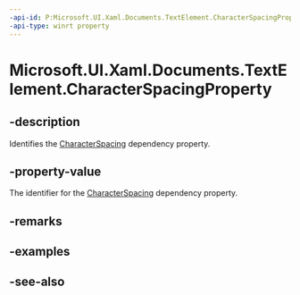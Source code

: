 ```yaml
---
-api-id: P:Microsoft.UI.Xaml.Documents.TextElement.CharacterSpacingProperty
-api-type: winrt property
---
```


<!-- Property syntax
public Windows.UI.Xaml.DependencyProperty CharacterSpacingProperty { get; }
-->

# Microsoft.UI.Xaml.Documents.TextElement.CharacterSpacingProperty

## -description
Identifies the [CharacterSpacing](textelement_characterspacing.md) dependency property.

## -property-value
The identifier for the [CharacterSpacing](textelement_characterspacing.md) dependency property.

## -remarks

## -examples

## -see-also
